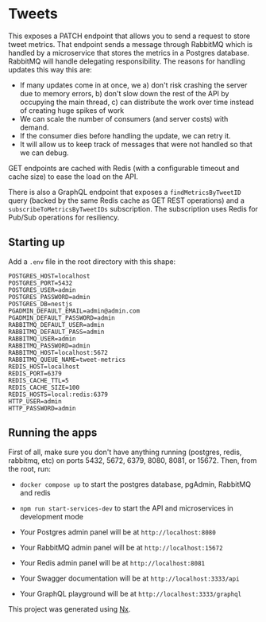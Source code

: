 

# Tweets

This exposes a PATCH endpoint that allows you to send a request to store tweet metrics. That endpoint sends a message through RabbitMQ which is handled by a microservice that stores the metrics in a Postgres database. RabbitMQ will handle delegating responsibility. The reasons for handling updates this way this are:
 - If many updates come in at once, we a) don't risk crashing the server due to memory errors, b) don't slow down the rest of the API by occupying the main thread, c) can distribute the work over time instead of creating huge spikes of work
 - We can scale the number of consumers (and server costs) with demand.
 - If the consumer dies before handling the update, we can retry it.
 - It will allow us to keep track of messages that were not handled so that we can debug.

GET endpoints are cached with Redis (with a configurable timeout and cache size) to ease the load on the API.

There is also a GraphQL endpoint that exposes a `findMetricsByTweetID` query (backed by the same Redis cache as GET REST operations) and a `subscribeToMetricsByTweetIDs` subscription. The subscription uses Redis for Pub/Sub operations for resiliency.

## Starting up

Add a `.env` file in the root directory with this shape:

```shell
POSTGRES_HOST=localhost
POSTGRES_PORT=5432
POSTGRES_USER=admin
POSTGRES_PASSWORD=admin
POSTGRES_DB=nestjs
PGADMIN_DEFAULT_EMAIL=admin@admin.com
PGADMIN_DEFAULT_PASSWORD=admin
RABBITMQ_DEFAULT_USER=admin
RABBITMQ_DEFAULT_PASS=admin
RABBITMQ_USER=admin
RABBITMQ_PASSWORD=admin
RABBITMQ_HOST=localhost:5672
RABBITMQ_QUEUE_NAME=tweet-metrics
REDIS_HOST=localhost
REDIS_PORT=6379
REDIS_CACHE_TTL=5
REDIS_CACHE_SIZE=100
REDIS_HOSTS=local:redis:6379
HTTP_USER=admin
HTTP_PASSWORD=admin
```

## Running the apps

First of all, make sure you don't have anything running (postgres, redis, rabbitmq, etc) on ports 5432, 5672, 6379, 8080, 8081, or 15672. Then, from the root, run:
 - `docker compose up` to start the postgres database, pgAdmin, RabbitMQ and redis
 - `npm run start-services-dev` to start the API and microservices in development mode

 - Your Postgres admin panel will be at `http://localhost:8080`
 - Your RabbitMQ admin panel will be at `http://localhost:15672`
 - Your Redis admin panel will be at `http://localhost:8081`
 - Your Swagger documentation will be at `http://localhost:3333/api`
 - Your GraphQL playground will be at `http://localhost:3333/graphql`

This project was generated using [Nx](https://nx.dev).
